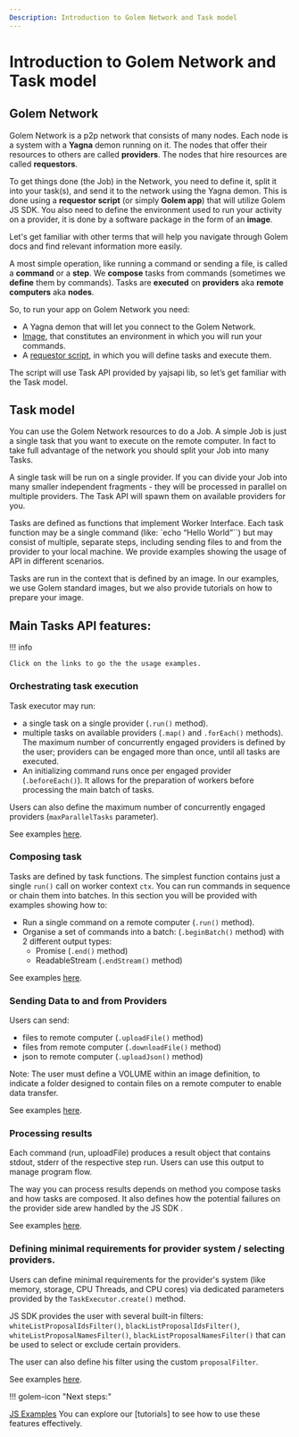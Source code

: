 ```yaml
---
Description: Introduction to Golem Network and Task model
---
```



# Introduction to Golem Network and Task model

## Golem Network

Golem Network is a p2p network that consists of many nodes. Each node is a system with a __Yagna__ demon running on it. The nodes that offer their resources to others are called __providers__. The nodes that hire resources are called __requestors__.
    
To get things done (the Job) in the Network, you need to define it, split it into your task(s), and send it to the network using the Yagna demon. This is done using a __requestor script__ (or simply __Golem app__) that will utilize Golem JS SDK. You also need to define the environment used to run your activity on a provider, it is done by a software package in the form of an __image__. 

Let's get familiar with other terms that will help you navigate through Golem docs and find relevant information more easily.

A most simple operation, like running a command or sending a file, is called a __command__ or a __step__.
We __compose__ tasks from commands (sometimes we __define__ them by commands).
Tasks are __executed__ on __providers__ aka __remote computers__ aka __nodes__.

So, to run your app on Golem Network you need:

* A Yagna demon that will let you connect to the Golem Network.
* [Image](../guides/golem-images-explained.md), that constitutes an environment in which you will run your commands.
* A [requestor script](../guides/golem-images-explained.md), in which you will define tasks and execute them.

The script will use Task API provided by yajsapi lib, so let’s get familiar with the Task model.


## Task model

You can use the Golem Network resources to do a Job. A simple Job is just a single task that you want to execute on the remote computer. In fact to take full advantage of the network you should split your Job into many Tasks.
    
A single task will be run on a single provider. If you can divide your Job into many smaller independent fragments - they will be processed in parallel on multiple providers. The Task API will spawn them on available providers for you.

Tasks are defined as functions that implement Worker Interface. Each task function may be a single command (like: `echo “Hello World”``) but may consist of multiple, separate steps, including sending files to and from the provider to your local machine. We provide examples showing the usage of API in different scenarios.

Tasks are run in the context that is defined by an image. In our examples, we use Golem standard images, but we also provide tutorials on how to prepare your image.

## Main Tasks API features:

!!! info

    Click on the links to go the the usage examples.

### Orchestrating task execution

Task executor may run:

* a single task on a single provider (`.run()` method). 
* multiple tasks on available providers (`.map()` and `.forEach()` methods). The maximum number of concurrently engaged providers is defined by the user; providers can be engaged more than once, until all tasks are executed.
* An initializing command runs once per engaged provider (`.beforeEach()`). It allows for the preparation of workers before processing the main batch of tasks.

Users can also define the maximum number of concurrently engaged providers (`maxParallelTasks` parameter).

See examples [here](../examples/tasks.md).

    
### Composing task

Tasks are defined by task functions. The simplest function contains just a single `run()` call on worker context `ctx`. You can run commands in sequence or chain them into batches. In this section you will be provided with examples showing how to: 

* Run a single command on a remote computer (`.run()` method).
* Organise a set of commands into a batch: (`.beginBatch()` method) with 2 different output types:
    * Promise (`.end()` method)
    * ReadableStream (`.endStream()` method) 

See examples [here](../examples/commands.md).   

### Sending Data to and from Providers

Users can send:

* files to remote computer (`.uploadFile()` method)
* files from remote computer (`.downloadFile()` method)
* json to remote computer (`.uploadJson()` method)

Note: The user must define a VOLUME within an image definition, to indicate a folder designed to contain files on a remote computer to enable data transfer.

See examples [here](../examples/data.md).   

###  Processing results

Each command (run, uploadFile) produces a result object that contains stdout, stderr of the respective step run. Users can use this output to manage program flow.

The way you can process results depends on method  you compose tasks and how tasks are composed. 
It also defines how the potential failures on the provider side arew handled by the JS SDK .

See examples [here](../examples/results.md).    
  

### Defining minimal requirements for provider system / selecting providers.

Users can define minimal requirements for the provider's system (like memory, storage, CPU Threads, and CPU cores) via dedicated parameters provided by the `TaskExecutor.create()` method.

JS SDK provides the user with several built-in filters: `whiteListProposalIdsFilter()`, `blackListProposalIdsFilter()`, `whiteListProposalNamesFilter()`, `blackListProposalNamesFilter()` that can be used to select or exclude certain providers.

The user can also define his filter using the custom `proposalFilter`.

See examples [here](../examples/demands.md).    


!!! golem-icon "Next steps:"

[JS Examples](../examples/index.md)
You can explore our [tutorials] to see how to use these features effectively.
   
